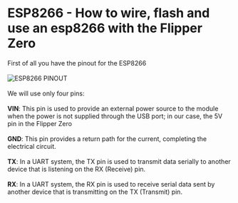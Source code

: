 # ESP8266 - How to wire, flash and use an esp8266 with the Flipper Zero
First of all you have the pinout for the ESP8266 <br><br>
![ESP8266 PINOUT](https://github.com/Dankof04/esp8266/blob/main/ESP8266-Pinout-NodeMCU.png) <br><br>
We will use only four pins:<br><br>
      **VIN**: This pin is used to provide an external power source to the module when the power is not supplied through the USB port; in our case, the 5V pin in the Flipper Zero <br><br>
      **GND**: This pin provides a return path for the current, completing the electrical circuit.<br><br>
      **TX**: In a UART system, the TX pin is used to transmit data serially to another device that is listening on the RX (Receive) pin.<br><br>
      **RX**: In a UART system, the RX pin is used to receive serial data sent by another device that is transmitting on the TX (Transmit) pin.<br><br>
